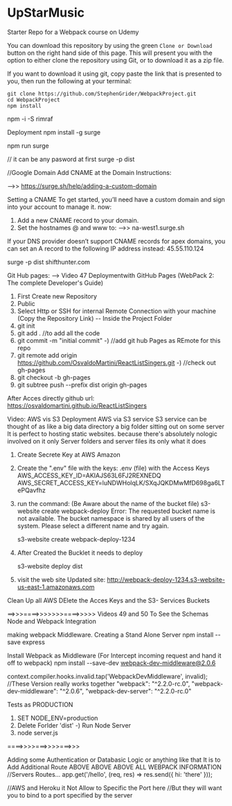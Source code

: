 # UpStarMusic
Starter Repo for a Webpack course on Udemy

You can download this repository by using the green `Clone or Download` button on the right hand side of this page.  This will present you with the option to either clone the repository using Git, or to download it as a zip file.

If you want to download it using git, copy paste the link that is presented to you, then run the following at your terminal:

```
git clone https://github.com/StephenGrider/WebpackProject.git
cd WebpackProject
npm install
```


npm -i -S rimraf


Deployment
npm install -g surge

npm run surge

// it can be any pasword at first 
surge -p dist  


//Google Domain
Add CNAME at the Domain
Instructions:

  -->>  https://surge.sh/help/adding-a-custom-domain

Setting a CNAME
To get started, you’ll need have a custom domain and sign into your account to manage it. now:

1) Add a new CNAME record to your domain.
2) Set the hostnames @ and www to:
-->>  na-west1.surge.sh


If your DNS provider doesn’t support CNAME records for apex domains, you can set an A record to the following IP address instead:
45.55.110.124

surge -p dist  shifthunter.com


Git Hub pages:
--> Video 47 Deploymentwith GitHub Pages (WebPack 2: The complete Developer's Guide)
1) First Create new Repository
2) Public
3) Select Http or  SSH for internal Remote Connection with your machine (Copy the Repository Link)
-- Inside the Project Folder
4) git init
5) git add . //to add all the code
6) git commit -m "initial commit"
-) //add git hub Pages as REmote for this repo
7) git remote add origin https://github.com/OsvaldoMartini/ReactListSingers.git
-) //check out gh-pages
8) git checkout -b gh-pages 
9) git subtree push --prefix dist origin gh-pages

After Acces directly github url:
https://osvaldomartini.github.io/ReactListSingers


Video: AWS vis S3
Deployment AWS  via S3 service 
S3 service can be thought of as like a big data directory a big folder sitting out on some server
It is perfect to hosting static websites.
because there's absolutely nologic involved on it
only Server folders and server files its only what it does

1) Create Secrete Key at AWS Amazon

2) Create the ".env" file with the keys:
.env (file) with the Access Keys
AWS_ACCESS_KEY_ID=AKIAJS63L6FJ2REXNEDQ
AWS_SECRET_ACCESS_KEY=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


3) run the command: (Be Aware about the name of the bucket file)
    s3-website create webpack-deploy
        Error: The requested bucket name is not available. The bucket namespace is shared by all users of the system. Please select a different name and try again.

    s3-website create webpack-deploy-1234

4) After Created the Bucklet  it needs to deploy

    s3-website deploy dist

5) visit the web site
Updated site: http://webpack-deploy-1234.s3-website-us-east-1.amazonaws.com


Clean Up all AWS DElete the Acces Keys and the S3- Services Buckets


==>>>====>>>>>>>====>>>>>
Videos 49 and 50 To See the Schemas
Node and Webpack Integration

making webpack Middleware.
Creating a Stand Alone Server
npm install --save express

Install Webpack as  Middleware (For Intercept incoming request and hand it off to webpack)
npm install --save-dev webpack-dev-middleware@2.0.6

context.compiler.hooks.invalid.tap('WebpackDevMiddleware', invalid);
//These Version really works together
  "webpack": "^2.2.0-rc.0",
  "webpack-dev-middleware": "^2.0.6",
  "webpack-dev-server": "^2.2.0-rc.0"

Tests as PRODUCTION

1) SET NODE_ENV=production
2) Delete Forlder 'dist'
-) Run Node Server
3) node server.js


====>>>>===>>>>===>>>

Adding some Authentication or Databasic Logic or anything like that
It is to Add Additional Route ABOVE ABOVE ABOVE ALL WEBPACK INFORMATION
//Servers Routes...
app.get('/hello', (req, res) => res.send({ hi: 'there' }));

//AWS and Heroku it Not Allow to Specific the Port here
//But they will want you to bind to a port specified by the server